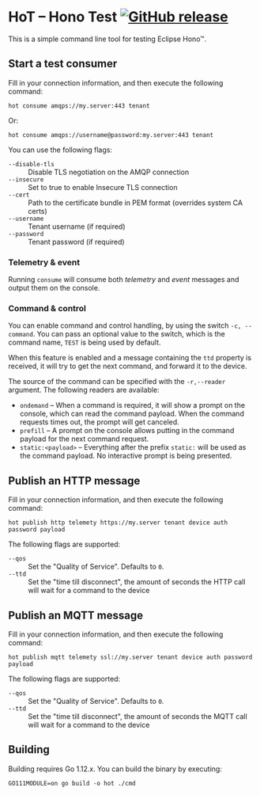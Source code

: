 # HoT – Hono Test [![GitHub release](https://img.shields.io/github/release/ctron/hot.svg)](https://github.com/ctron/hot/releases)

This is a simple command line tool for testing Eclipse Hono™.

## Start a test consumer

Fill in your connection information, and then execute the following command:

    hot consume amqps://my.server:443 tenant

Or:

    hot consume amqps://username@password:my.server:443 tenant

You can use the following flags:

<dl>

<dt><code>--disable-tls</code></dt>
<dd>Disable TLS negotiation on the AMQP connection</dd>

<dt><code>--insecure</code></dt>
<dd>Set to true to enable Insecure TLS connection</dd>

<dt><code>--cert</code></dt>
<dd>Path to the certificate bundle in PEM format (overrides system CA certs)</dd>

<dt><code>--username</code></dt>
<dd>Tenant username (if required)</dd>

<dt><code>--password</code></dt>
<dd>Tenant password (if required)</dd>

</dl>

### Telemetry & event

Running `consume` will consume both *telemetry* and *event* messages and
output them on the console.

### Command & control

You can enable command and control handling, by using the switch
`-c, --command`. You can pass an optional value to the switch,
which is the command name, `TEST` is being used by default.

When this feature is enabled and a message containing the `ttd` property
is received, it will try to get the next command, and forward it to
the device.

The source of the command can be specified with the `-r,--reader` argument.
The following readers are available:

* `ondemand` – When a command is required, it will show a prompt on the
  console, which can read the command payload. When the command requests
  times out, the prompt will get canceled.
* `prefill` – A prompt on the console allows putting in the command payload
  for the next command request.
* `static:<payload>` – Everything after the prefix `static:` will be used
  as the command payload. No interactive prompt is being presented. 

## Publish an HTTP message

Fill in your connection information, and then execute the following command:

    hot publish http telemety https://my.server tenant device auth password payload

The following flags are supported:

<dl>

<dt><code>--qos</code></dt>
<dd>Set the "Quality of Service". Defaults to <code>0</code>.</dd>

<dt><code>--ttd</code></dt>
<dd>Set the "time till disconnect", the amount of seconds the HTTP call will
wait for a command to the device</dd>

</dl>

## Publish an MQTT message

Fill in your connection information, and then execute the following command:

    hot publish mqtt telemety ssl://my.server tenant device auth password payload

The following flags are supported:

<dl>

<dt><code>--qos</code></dt>
<dd>Set the "Quality of Service". Defaults to <code>0</code>.</dd>

<dt><code>--ttd</code></dt>
<dd>Set the "time till disconnect", the amount of seconds the MQTT call will
wait for a command to the device</dd>

</dl>


## Building

Building requires Go 1.12.x. You can build the binary by executing:

    GO111MODULE=on go build -o hot ./cmd

